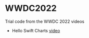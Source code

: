 # WWDC2022
Trial code from the WWDC 2022 videos

- Hello Swift Charts [video](https://developer.apple.com/wwdc22/10136)